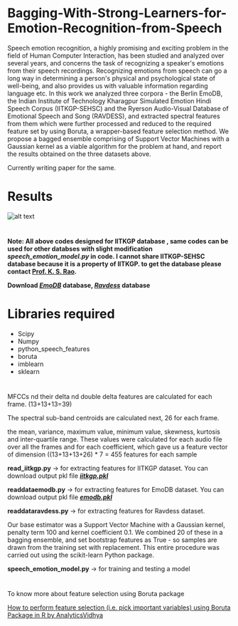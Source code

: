 # Bagging-With-Strong-Learners-for-Emotion-Recognition-from-Speech

Speech emotion recognition, a highly promising and exciting problem in the field of Human Computer Interaction, has been studied and analyzed over several years, and concerns the task of recognizing a speaker's emotions from their speech recordings. Recognizing emotions from speech can go a long way in determining a person's physical and psychological state of well-being, and also provides us with valuable information regarding language etc. In this work we analyzed three corpora - the Berlin EmoDB, the Indian Institute of Technology Kharagpur Simulated Emotion Hindi Speech Corpus (IITKGP-SEHSC) and the Ryerson Audio-Visual Database of Emotional Speech and Song (RAVDESS), and extracted spectral features from them which were further processed and reduced to the required feature set by using Boruta, a wrapper-based feature selection method. We propose a bagged ensemble comprising of Support Vector Machines with a Gaussian kernel as a viable algorithm for the problem at hand, and report the results obtained on the three datasets above.

Currently writing paper for the same.

# Results

![alt text](https://github.com/cpankajr/Bagging-With-Strong-Learners-for-Emotion-Recognition-from-Speech/blob/master/results.png)

#
**Note: All above codes designed for IITKGP database , same codes can be used for other databses with slight modification _speech_emotion_model.py_ in code. I cannot share IITKGP-SEHSC database because it is a property of IITKGP. to get the database please contact [Prof. K. S. Rao](http://cse.iitkgp.ac.in/~ksrao/).**

**Download [_EmoDB_](https://drive.google.com/open?id=16LtD3SQuMral216YyB6pyRd6DXHWhWTX) database, [_Ravdess_](https://drive.google.com/drive/folders/118PZOuTN_2a-PwyQS1ZDZ7ZjnNoSoOS9?usp=sharing) database**

# Libraries required 

 - Scipy
 - Numpy
 - python_speech_features 
 - boruta
 - imblearn
 - sklearn

#
MFCCs nd their delta nd double delta features are calculated for each frame. (13+13+13=39)

The spectral sub-band centroids are calculated next, 26 for each frame.

the mean, variance, maximum value, minimum value, skewness, kurtosis and inter-quartile range. These values were calculated for each audio file over all the frames and for each coefficient, which gave us a feature vector of dimension \((13+13+13+26) * 7 = 455 features for each sample

**read_iitkgp.py** -> for extracting features for IITKGP dataset. You can download output pkl file [**_iitkgp.pkl_**](https://drive.google.com/file/d/13zgi98yDhnyfItsExnnRy3m8xRWzncQ8/view?usp=sharing)

**readdataemodb.py** ->	for extracting features for EmoDB dataset. You can download output pkl file [**_emodb.pkl_**](https://drive.google.com/file/d/11lHqfcD4r99RfR275r2RZiJnDfL1fngt/view?usp=sharing)

**readdataravdess.py** -> for extracting features for Ravdess dataset.

Our base estimator was a Support Vector Machine with a Gaussian kernel, penalty term 100 and kernel coefficient 0.1. We combined 20 of these in a bagging ensemble, and set bootstrap features as True - so samples are drawn from the training set with replacement. This entire procedure was carried out using the scikit-learn Python package.

**speech_emotion_model.py** -> for training and testing a model

#

To know more about feature selection using Boruta package

[How to perform feature selection (i.e. pick important variables) using Boruta Package in R by AnalyticsVidhya](https://www.analyticsvidhya.com/blog/2016/03/select-important-variables-boruta-package/)


